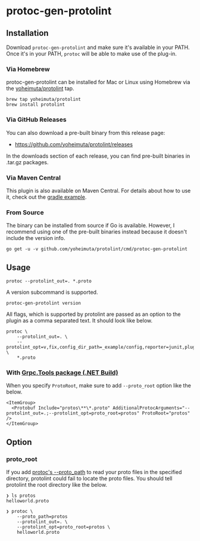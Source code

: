 # protoc-gen-protolint

## Installation

Download `protoc-gen-protolint` and make sure it's available in your PATH. Once it's
in your PATH, `protoc` will be able to make use of the plug-in.

### Via Homebrew

protoc-gen-protolint can be installed for Mac or Linux using Homebrew via the [yoheimuta/protolint](https://github.com/yoheimuta/homebrew-protolint) tap.

```
brew tap yoheimuta/protolint
brew install protolint
```

### Via GitHub Releases

You can also download a pre-built binary from this release page:

- https://github.com/yoheimuta/protolint/releases

In the downloads section of each release, you can find pre-built binaries in .tar.gz packages.

### Via Maven Central

This plugin is also available on Maven Central. For details about how to use it, check out the [gradle
example](../../_example/gradle).

### From Source

The binary can be installed from source if Go is available.
However, I recommend using one of the pre-built binaries instead because it doesn't include the version info.

```
go get -u -v github.com/yoheimuta/protolint/cmd/protoc-gen-protolint
```

## Usage

```
protoc --protolint_out=. *.proto
```

A version subcommand is supported.

```
protoc-gen-protolint version
```

All flags, which is supported by protolint are passed as an option to the plugin as a comma separated text. It should look like below.

```
protoc \
    --protolint_out=. \
    --protolint_opt=v,fix,config_dir_path=_example/config,reporter=junit,plugin=./plugin_example \
    *.proto
```

### With [Grpc.Tools package (.NET Build)](https://chromium.googlesource.com/external/github.com/grpc/grpc/+/HEAD/src/csharp/BUILD-INTEGRATION.md)

When you specify `ProtoRoot`, make sure to add `--proto_root` option like the below.

```
<ItemGroup>
  <Protobuf Include="protos\**\*.proto" AdditionalProtocArguments="--protolint_out=.;--protolint_opt=proto_root=protos" ProtoRoot="protos" />
</ItemGroup>
```

## Option

### proto_root

If you add [protoc's --proto_path](https://developers.google.com/protocol-buffers/docs/proto3#generating) to read your proto files in the specified directory,
protolint could fail to locate the proto files. You should tell protolint the root directory like the below.

```
❯ ls protos
helloworld.proto

❯ protoc \
    --proto_path=protos
    --protolint_out=. \
    --protolint_opt=proto_root=protos \
    helloworld.proto
```
